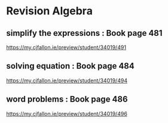 
# Revision Algebra 

## simplify the expressions : Book page 481 

https://my.cjfallon.ie/preview/student/34019/491

## solving equation : Book page 484 

https://my.cjfallon.ie/preview/student/34019/494

## word problems : Book page 486 

https://my.cjfallon.ie/preview/student/34019/496
